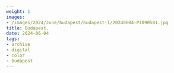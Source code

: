 ```yaml
---
weight: 1
images:
- /images/2024/June/budapest/budapest-1/20240604-P1090581.jpg
title: Budapest.
date: 2024-06-04
tags:
- archive
- digital
- color
- budapest
---
```


